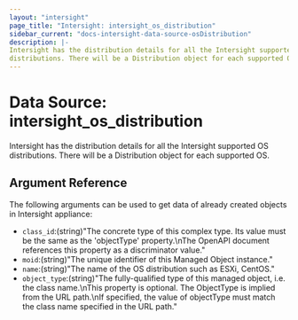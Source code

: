 ```yaml
---
layout: "intersight"
page_title: "Intersight: intersight_os_distribution"
sidebar_current: "docs-intersight-data-source-osDistribution"
description: |-
Intersight has the distribution details for all the Intersight supported OS
distributions. There will be a Distribution object for each supported OS.
---
```


# Data Source: intersight_os_distribution
Intersight has the distribution details for all the Intersight supported OS
distributions. There will be a Distribution object for each supported OS.
## Argument Reference
The following arguments can be used to get data of already created objects in Intersight appliance:
* `class_id`:(string)"The concrete type of this complex type. Its value must be the same as the 'objectType' property.\nThe OpenAPI document references this property as a discriminator value."
* `moid`:(string)"The unique identifier of this Managed Object instance."
* `name`:(string)"The name of the OS distribution such as ESXi, CentOS."
* `object_type`:(string)"The fully-qualified type of this managed object, i.e. the class name.\nThis property is optional. The ObjectType is implied from the URL path.\nIf specified, the value of objectType must match the class name specified in the URL path."
